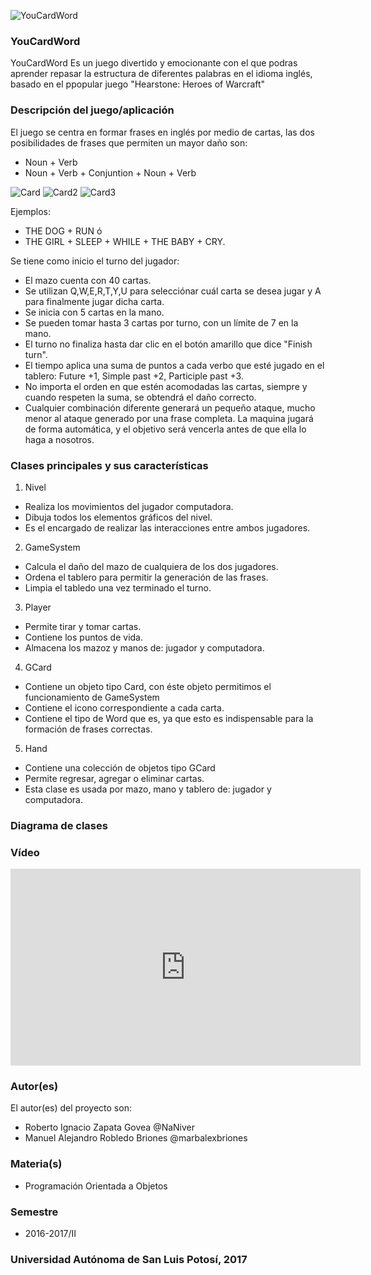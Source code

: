 ![YouCardWord](http://i.imgur.com/gth1Zke.jpg)


### YouCardWord
YouCardWord Es un juego divertido y emocionante con el que podras aprender repasar la estructura de diferentes palabras en el idioma inglés, basado en el ppopular juego "Hearstone: Heroes of Warcraft"

### Descripción del juego/aplicación
El juego se centra en formar frases en inglés por medio de cartas, las dos posibilidades de frases que permiten un mayor daño son:
* Noun + Verb
* Noun + Verb + Conjuntion + Noun + Verb

![Card](http://i.imgur.com/IhhRuCu.png) ![Card2](http://i.imgur.com/zQTABvZ.png) ![Card3](http://i.imgur.com/7ciIvg7.png)

Ejemplos:
* THE DOG + RUN ó
* THE GIRL + SLEEP + WHILE + THE BABY + CRY.

Se tiene como inicio el turno del jugador:
* El mazo cuenta con 40 cartas.
* Se utilizan Q,W,E,R,T,Y,U para selecciónar cuál carta se desea jugar y A para finalmente jugar dicha carta.
* Se inicia con 5 cartas en la mano.
* Se pueden tomar hasta 3 cartas por turno, con un límite de 7 en la mano.
* El turno no finaliza hasta dar clic en el botón amarillo que dice "Finish turn".
* El tiempo aplica una suma de puntos a cada verbo que esté jugado en el tablero: Future +1, Simple past +2, Participle past +3.
* No importa el orden en que estén acomodadas las cartas, siempre y cuando respeten la suma, se obtendrá el daño correcto.
* Cualquier combinación diferente generará un pequeño ataque, mucho menor al ataque generado por una frase completa.
La maquina jugará de forma automática, y el objetivo será vencerla antes de que ella lo haga a nosotros.

### Clases principales y sus características
1. Nivel
* Realiza los movimientos del jugador computadora.
* Dibuja todos los elementos gráficos del nivel.
* Es el encargado de realizar las interacciones entre ambos jugadores.

2. GameSystem
* Calcula el daño del mazo de cualquiera de los dos jugadores.
* Ordena el tablero para permitir la generación de las frases.
* Limpia el tabledo una vez terminado el turno.

3. Player
* Permite tirar y tomar cartas.
* Contiene los puntos de vida.
* Almacena los mazoz y manos de: jugador y computadora.

4. GCard
* Contiene un objeto tipo Card, con éste objeto permitimos el funcionamiento de GameSystem
* Contiene el icono correspondiente a cada carta.
* Contiene el tipo de Word que es, ya que esto es indispensable para la formación de frases correctas.

5. Hand
* Contiene una colección de objetos tipo GCard
* Permite regresar, agregar o eliminar cartas.
* Esta clase es usada por mazo, mano y tablero de: jugador y computadora.

### Diagrama de clases
[Diagrama]: https://www.lucidchart.com/documents/view/4ee17192-e434-414b-8560-a1813f799770

### Vídeo
<iframe width="560" height="315" src="https://www.youtube.com/embed/ojbyeLdS5VU" frameborder="0" allowfullscreen></iframe>

### Autor(es)
El autor(es) del proyecto son:
- Roberto Ignacio Zapata Govea @NaNiver
- Manuel Alejandro Robledo Briones @marbalexbriones
### Materia(s)
- Programación Orientada a Objetos

### Semestre
- 2016-2017/II

### Universidad Autónoma de San Luis Potosí, 2017
